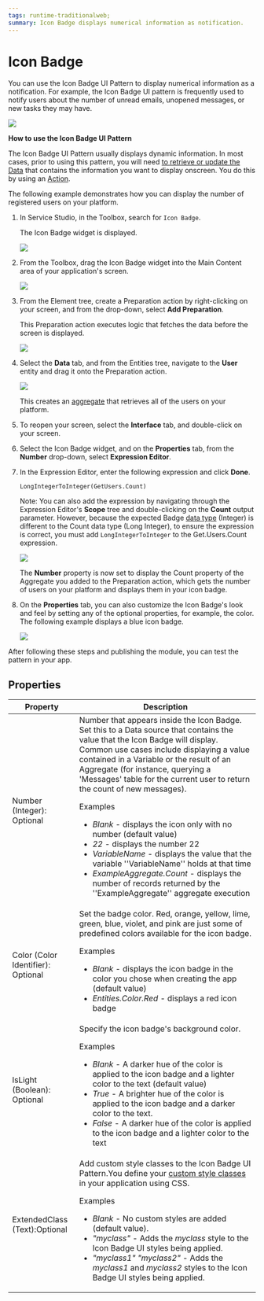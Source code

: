 ```yaml
---
tags: runtime-traditionalweb; 
summary: Icon Badge displays numerical information as notification.
---
```


# Icon Badge

You can use the Icon Badge UI Pattern to display numerical information as a notification. For example, the Icon Badge UI pattern is frequently used to notify users about the number of unread emails, unopened messages, or new tasks they may have.

![](<images/iconbadge-image-1.png>)


**How to use the Icon Badge UI Pattern**

The Icon Badge UI Pattern usually displays dynamic information. In most cases, prior to using this pattern, you will need [to retrieve or update the Data](../../../../../develop/data/intro.md) that contains the information you want to display onscreen. You do this by using an [Action](../../../../../develop/logic/action-web.md). 

The following example demonstrates how you can display the number of registered users on your platform.

1. In Service Studio, in the Toolbox, search for `Icon Badge`. 

    The Icon Badge widget is displayed.

    ![](<images/iconbadge-image-5.png>)

1. From the Toolbox, drag the Icon Badge widget into the Main Content area of your application's screen.

    ![](<images/iconbadge-image-6.png>)

1. From the Element tree, create a Preparation action by right-clicking on your screen, and from the drop-down, select **Add Preparation**.
    
    This Preparation action executes logic that fetches the data before the screen is displayed.

    ![](<images/iconbadge-image-7.png>)
 
1. Select the **Data** tab, and from the Entities tree, navigate to the **User** entity and drag it onto the Preparation action.

    ![](<images/iconbadge-image-8.png>)

    This creates an [aggregate](https://success.outsystems.com/Documentation/11/Reference/OutSystems_Language/Data/Handling_Data/Queries/Aggregate) that retrieves all of the users on your platform.
       
1. To reopen your screen, select the **Interface** tab, and double-click on your screen.

1. Select the Icon Badge widget, and on the **Properties** tab, from the **Number** drop-down, select **Expression Editor**.

1. In the Expression Editor, enter the following expression and click **Done**.

    ``LongIntegerToInteger(GetUsers.Count)``

    Note: You can also add the expression by navigating through the Expression Editor's **Scope** tree and double-clicking on the **Count** output parameter. However, because the expected Badge [data type](../../../../../ref/data/data-types/available-data-types.md) (Integer) is different to the Count data type (Long Integer), to ensure the expression is correct, you must add ``LongIntegerToInteger`` to the Get.Users.Count expression.

    ![](<images/iconbadge-image-9.png>)

   The **Number** property is now set to display the Count property of the Aggregate you added to the Preparation action, which gets the number of users on your platform and displays them in your icon badge.

1. On the **Properties** tab, you can also customize the Icon Badge's look and feel by setting any of the optional properties, for example, the color. The following example displays a blue icon badge.  

    ![](<images/iconbadge-image-10.png>)

After following these steps and publishing the module, you can test the pattern in your app.

## Properties

| **Property** |  **Description** |
|---|---|
| Number (Integer): Optional  | Number that appears inside the Icon Badge. Set this to a Data source that contains the value that the Icon Badge will display. Common use cases include displaying a value contained in a Variable or the result of an Aggregate (for instance, querying a 'Messages' table for the current user to return the count of new messages). <p>Examples <ul><li>_Blank_ - displays the icon only with no number (default value)</li><li>_22_ - displays the number 22</li><li>_VariableName_ - displays the value that the variable ''VariableName'' holds at that time </li><li>_ExampleAggregate.Count_ - displays the number of records returned by the ''ExampleAggregate'' aggregate execution</li></ul></p>| 
| Color (Color Identifier): Optional  | Set the badge color. Red, orange, yellow, lime, green, blue, violet, and pink are just some of predefined colors available for the icon badge. <p>Examples <ul><li>_Blank_ - displays the icon badge in the color you chose when creating the app (default value)</li><li>_Entities.Color.Red_ - displays a red icon badge</li></ul></p> | 
| IsLight (Boolean): Optional  | Specify the icon badge's background color. <p>Examples <ul><li>_Blank_ - A darker hue of the color is applied to the icon badge and a lighter color to the text (default value)</li><li>_True_ - A brighter hue of the color is applied to the icon badge and a darker color to the text.</li><li>_False_ - A darker hue of the color is applied to the icon badge and a lighter color to the text</li></ul></p> |
| ExtendedClass (Text):Optional  |  Add custom style classes to the Icon Badge UI Pattern.You define your [custom style classes](../../../../../develop/ui/look-feel/css.md) in your application using CSS. <p>Examples <ul><li>_Blank_ - No custom styles are added (default value).</li><li>_"myclass"_ - Adds the _myclass_ style to the Icon Badge UI styles being applied.</li><li>_"myclass1" "myclass2"_ - Adds the _myclass1_ and _myclass2_ styles to the Icon Badge UI styles being applied.</li></ul></p> |
